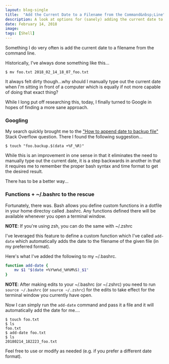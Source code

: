 ```yaml
---
layout: blog-single
title:  "Add the Current Date to a Filename from the Command&nbsp;Line"
description: A look at options for (sanely) adding the current date to a filename from the command line.
date: February 14, 2018
image: 
tags: [Shell]
---
```


Something I do very often is add the current date to a filename from the command line.

Historically, I've always done something like this...

```
$ mv foo.txt 2018_02_14_18_07_foo.txt
```

It always felt dirty though...why should I manually type out the current date when I'm sitting in front of a computer which is equally if not more capable of doing that exact thing?

While I long put off researching this, today, I finally turned to Google in hopes of finding a more sane approach. 

<!-- excerpt_separator -->

### Googling

My search quickly brought me to the ["How to append date to backup file"](https://unix.stackexchange.com/questions/96380/how-to-append-date-to-backup-file) Stack Overflow question. There I found the following suggestion...

```
$ touch "foo.backup.$(data +%F_%R)"
```

While this is an improvement in one sense in that it eliminates the need to manually type out the current date, it is a step backwards in another in that it requires me to remember the proper bash syntax and time format to get the desired result.

There has to be a better way...

### Functions + ~/.bashrc to the rescue

Fortunately, there was. Bash allows you define custom functions in a dotfile in your home directoy called .bashrc.  Any functions defined there will be available whenever you open a terminal window. 

<div class="tout tout--secondary">
<p><strong>NOTE</strong>: If you're using zsh, you can do the same with ~/.zshrc</p>
</div>

I've leveraged this feature to define a custom function which I've called `add-date` which automatically adds the date to the filename of the given file (in my preferred format). 

Here's what I've added the following to my ~/.bashrc.

```bash
function add-date {
    mv $1 "$(date +%Y%m%d_%H%M%S)_$1"
}
```

<div class="tout tout--secondary">
<p><strong>NOTE</strong>: After making edits to your ~/.bashrc (or ~/.zshrc) you need to run <code>source ~/.bashrc</code> (or <code>source ~/.zshrc</code>) for the edits to take effect for the terminal window you currently have open.</p>
</div>

Now I can simply run the `add-date` command and pass it a file and it will automatically add the date for me....

```
$ touch foo.txt
$ ls
foo.txt
$ add-date foo.txt
$ ls
20180214_182223_foo.txt
```

Feel free to use or modify as needed (e.g. if you prefer a different date format).
